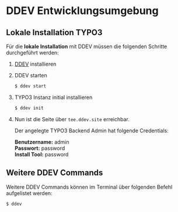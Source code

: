 # DDEV Entwicklungsumgebung

## Lokale Installation TYPO3

Für die **lokale Installation** mit DDEV müssen die folgenden Schritte durchgeführt werden:

1. [DDEV](https://confluence.xima.de/display/KBA/DDEV) installieren

2. DDEV starten

    ```bash
    $ ddev start
    ```
   
3. TYPO3 Instanz initial installieren
   
   ```bash
   $ ddev init
   ```
   
4. Nun ist die Seite über `tee.ddev.site` erreichbar.  

    Der angelegte TYPO3 Backend Admin hat folgende Credentials:

    **Benutzername:** admin  
    **Passwort:** password  
    **Install Tool:** password

## Weitere DDEV Commands

Weitere DDEV Commands können im Terminal über folgenden Befehl aufgelistet werden:

```bash
$ ddev
```